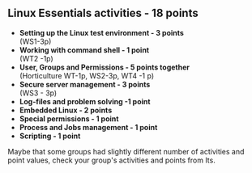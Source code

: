 ## Linux Essentials activities - 18 points  

* **Setting up the Linux test environment - 3 points**  
  (WS1-3p)
* **Working with command shell - 1 point**  
  (WT2 -1p) 
* **User, Groups and  Permissions - 5 points together**  
  (Horticulture WT-1p, WS2-3p, WT4 -1 p) 
* **Secure server management - 3 points**  
  (WS3 - 3p) 
* **Log-files and problem solving -1 point**  
* **Embedded Linux - 2 points**
* **Special permissions - 1 point**
* **Process and Jobs management - 1 point**  
* **Scripting - 1 point**  

Maybe that some groups had slightly different number of activities and point values, check your group's activities and points from Its.

